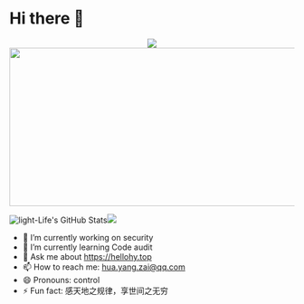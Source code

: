# Hi there 👋
<p align="center">
     <img src="https://readme-typing-svg.herokuapp.com?font=&center=true&width=380&height=45&lines=Bruno+Brito;Father;Microsoft+MVP;Software+craftsmanship+%F0%9F%92%8E;Nice+to+meet+you+%F0%9F%98%84" />
<img src="https://hellohy.top/wp-content/uploads/2021/05/黑狱之战3440x1440动漫壁纸_彼岸图网-1024x429.jpg" width="800" height="280">
</p><img  alt="light-Life's GitHub Stats" src="https://awesome-github-stats.azurewebsites.net/user-stats/light-Life?cardType=github&theme=radical"/><img src="https://github-readme-stats.vercel.app/api/top-langs/?username=light-Life&layout=compact&hide_border=true&theme=buefy&show_icons=true">



- 🔭 I’m currently working on security
- 🌱 I’m currently learning Code audit
- 💬 Ask me about https://hellohy.top
- 📫 How to reach me: hua.yang.zai@qq.com
- 😄 Pronouns: control
- ⚡ Fun fact: 感天地之规律，享世间之无穷
